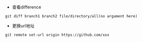 * 查看difference
```shell script
git diff branch1 branch2 file/directory/all(no argument here)
```
* 更换url地址
```shell script
git remote set-url origin https://github.com/xxx
```